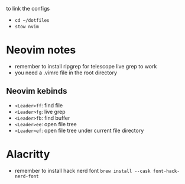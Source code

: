 to link the configs
- `cd ~/dotfiles`
- `stow nvim`

# Neovim notes
- remember to install ripgrep for telescope live grep to work
- you need a .vimrc file in the root directory 

## Neovim kebinds
- `<Leader>ff`: find file
- `<Leader>fg`: live grep
- `<Leader>fb`: find buffer
- `<Leader>ee`: open file tree
- `<Leader>ef`: open file tree under current file directory

# Alacritty
- remember to install hack nerd font
`brew install --cask font-hack-nerd-font`

